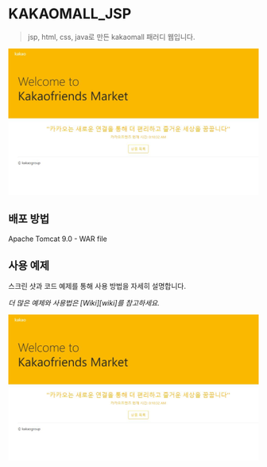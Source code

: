 # KAKAOMALL_JSP
>jsp, html, css, java로 만든 kakaomall 패러디 웹입니다.

![](/img/main.JPG)

## 배포 방법

Apache Tomcat 9.0 - WAR file


## 사용 예제

스크린 샷과 코드 예제를 통해 사용 방법을 자세히 설명합니다.

_더 많은 예제와 사용법은 [Wiki][wiki]를 참고하세요._

![](/img/main.JPG)
